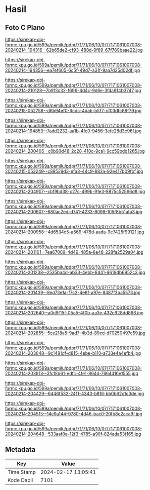 # Hasil

## Foto C Plano

https://sirekap-obj-formc.kpu.go.id/599a/pemilu/pdpr/71/71/06/10/07/7171061007008-20240214-194316--62b65de2-cf93-488d-9f89-67f789baae22.jpg

https://sirekap-obj-formc.kpu.go.id/599a/pemilu/pdpr/71/71/06/10/07/7171061007008-20240214-194356--ea7ef605-6c5f-49d7-a31f-9aa7d25d02df.jpg

https://sirekap-obj-formc.kpu.go.id/599a/pemilu/pdpr/71/71/06/10/07/7171061007008-20240214-210128--7b9f3c32-f696-4d4c-9d6e-3f4a614b3747.jpg

https://sirekap-obj-formc.kpu.go.id/599a/pemilu/pdpr/71/71/06/10/07/7171061007008-20240215-052758--d6b94ef0-6cdc-4dab-b517-cf03dfc88f79.jpg

https://sirekap-obj-formc.kpu.go.id/599a/pemilu/pdpr/71/71/06/10/07/7171061007008-20240214-194853--7add2232-aa1b-4fc0-9456-3efe28d3c96f.jpg

https://sirekap-obj-formc.kpu.go.id/599a/pemilu/pdpr/71/71/06/10/07/7171061007008-20240214-200406--c0b90d48-2c28-410c-9ca1-6cc59bdd1265.jpg

https://sirekap-obj-formc.kpu.go.id/599a/pemilu/pdpr/71/71/06/10/07/7171061007008-20240215-053249--c88529d3-efa3-44c9-883a-92e417b09fbf.jpg

https://sirekap-obj-formc.kpu.go.id/599a/pemilu/pdpr/71/71/06/10/07/7171061007008-20240214-204907--cb19bd38-c27c-499b-91e3-8875c52566d8.jpg

https://sirekap-obj-formc.kpu.go.id/599a/pemilu/pdpr/71/71/06/10/07/7171061007008-20240214-200907--680ac2ed-d741-4233-9098-105f8b51afa3.jpg

https://sirekap-obj-formc.kpu.go.id/599a/pemilu/pdpr/71/71/06/10/07/7171061007008-20240214-200958--4d6534c5-a569-478d-aada-9c7425f99121.jpg

https://sirekap-obj-formc.kpu.go.id/599a/pemilu/pdpr/71/71/06/10/07/7171061007008-20240214-201101--7ea67009-4d49-485a-8e48-228fa2529a04.jpg

https://sirekap-obj-formc.kpu.go.id/599a/pemilu/pdpr/71/71/06/10/07/7171061007008-20240214-201238--2535ba4d-ab33-4ebb-8441-6619db6952c3.jpg

https://sirekap-obj-formc.kpu.go.id/599a/pemilu/pdpr/71/71/06/10/07/7171061007008-20240214-201439--8ed73e1a-f7c2-4e8f-a97e-8487f3ba5573.jpg

https://sirekap-obj-formc.kpu.go.id/599a/pemilu/pdpr/71/71/06/10/07/7171061007008-20240214-202640--a0d9f15f-05a5-4f0b-aa3e-432e928dd866.jpg

https://sirekap-obj-formc.kpu.go.id/599a/pemilu/pdpr/71/71/06/10/07/7171061007008-20240214-202855--5ce218a5-9ad7-4b3d-89cd-d70250497c59.jpg

https://sirekap-obj-formc.kpu.go.id/599a/pemilu/pdpr/71/71/06/10/07/7171061007008-20240214-203048--9c1481df-d815-4ebe-b110-a733e4a4efb4.jpg

https://sirekap-obj-formc.kpu.go.id/599a/pemilu/pdpr/71/71/06/10/07/7171061007008-20240214-203913--3fc18b61-edfc-4fe1-864d-7664d16e1555.jpg

https://sirekap-obj-formc.kpu.go.id/599a/pemilu/pdpr/71/71/06/10/07/7171061007008-20240214-204429--6446f532-2411-4343-b816-bb0b62c1c3de.jpg

https://sirekap-obj-formc.kpu.go.id/599a/pemilu/pdpr/71/71/06/10/07/7171061007008-20240214-204515--14e9a144-9780-4d46-bac0-20fb8e2aca9f.jpg

https://sirekap-obj-formc.kpu.go.id/599a/pemilu/pdpr/71/71/06/10/07/7171061007008-20240214-204648--533aaf0a-12f3-4785-a90f-824ada53f165.jpg


## Metadata

| Key        | Value               |
| ---------- | ------------------- |
| Time Stamp | 2024-02-17 13:05:41 |
| Kode Dapil | 7101                |



